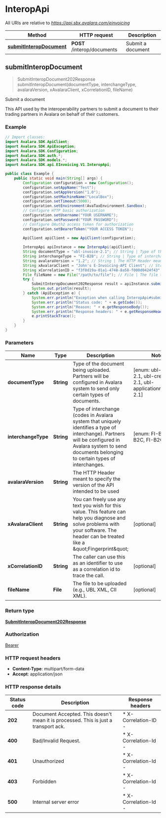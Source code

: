 # InteropApi

All URIs are relative to *https://api.sbx.avalara.com/einvoicing*

Method | HTTP request | Description
------------- | ------------- | -------------
[**submitInteropDocument**](InteropApi.md#submitInteropDocument) | **POST** /interop/documents | Submit a document



## submitInteropDocument

> SubmitInteropDocument202Response submitInteropDocument(documentType, interchangeType, avalaraVersion, xAvalaraClient, xCorrelationID, fileName)

Submit a document

This API used by the interoperability partners to submit a document to  their trading partners in Avalara on behalf of their customers. 

### Example

```java
// Import classes:
import Avalara.SDK.ApiClient;
import Avalara.SDK.ApiException;
import Avalara.SDK.Configuration;
import Avalara.SDK.auth.*;
import Avalara.SDK.models.*;
import Avalara.SDK.api.EInvoicing.V1.InteropApi;

public class Example {
    public static void main(String[] args) {
        Configuration configuration = new Configuration();
        configuration.setAppName("Test");
        configuration.setAppVersion("1.0");
        configuration.setMachineName("LocalBox");
        configuration.setTimeout(5000);
        configuration.setEnvironment(AvaTaxEnvironment.Sandbox);
        // Configure HTTP basic authorization
        configuration.setUsername("YOUR USERNAME");
        configuration.setPassword("YOUR PASSWORD");
        // Configure OAuth2 access token for authorization
        configuration.setBearerToken("YOUR ACCESS TOKEN");
        
        ApiClient apiClient = new ApiClient(configuration);

        InteropApi apiInstance = new InteropApi(apiClient);
        String documentType = "ubl-invoice-2.1"; // String | Type of the document being uploaded. Partners will be configured in Avalara system to send only certain types of documents.
        String interchangeType = "FI-B2B"; // String | Type of interchange (codes in Avalara system that uniquely identifies a type of interchange). Partners will be configured in Avalara system to send documents belonging to certain types of interchanges.
        String avalaraVersion = "1.2"; // String | The HTTP Header meant to specify the version of the API intended to be used
        String xAvalaraClient = "John's E-Invoicing-API Client"; // String | You can freely use any text you wish for this value. This feature can help you diagnose and solve problems with your software. The header can be treated like a \"Fingerprint\"
        String xCorrelationID = "f3f0d19a-01a1-4748-8a58-f000d0424f43"; // String | The caller can use this as an identifier to use as a correlation id to trace the call.
        File fileName = new File("/path/to/file"); // File | The file to be uploaded (e.g., UBL XML, CII XML).
        try {
            SubmitInteropDocument202Response result = apiInstance.submitInteropDocument(documentType, interchangeType, avalaraVersion, xAvalaraClient, xCorrelationID, fileName);
            System.out.println(result);
        } catch (ApiException e) {
            System.err.println("Exception when calling InteropApi#submitInteropDocument");
            System.err.println("Status code: " + e.getCode());
            System.err.println("Reason: " + e.getResponseBody());
            System.err.println("Response headers: " + e.getResponseHeaders());
            e.printStackTrace();
        }
    }
}
```

### Parameters


Name | Type | Description  | Notes
------------- | ------------- | ------------- | -------------
 **documentType** | **String**| Type of the document being uploaded. Partners will be configured in Avalara system to send only certain types of documents. | [enum: ubl-invoice-2.1, ubl-creditnote-2.1, ubl-applicationresponse-2.1]
 **interchangeType** | **String**| Type of interchange (codes in Avalara system that uniquely identifies a type of interchange). Partners will be configured in Avalara system to send documents belonging to certain types of interchanges. | [enum: FI-B2B, FI-B2C, FI-B2G]
 **avalaraVersion** | **String**| The HTTP Header meant to specify the version of the API intended to be used |
 **xAvalaraClient** | **String**| You can freely use any text you wish for this value. This feature can help you diagnose and solve problems with your software. The header can be treated like a \&quot;Fingerprint\&quot; | [optional]
 **xCorrelationID** | **String**| The caller can use this as an identifier to use as a correlation id to trace the call. | [optional]
 **fileName** | **File**| The file to be uploaded (e.g., UBL XML, CII XML). | [optional]

### Return type

[**SubmitInteropDocument202Response**](SubmitInteropDocument202Response.md)

### Authorization

[Bearer](../README.md#Bearer)

### HTTP request headers

- **Content-Type**: multipart/form-data
- **Accept**: application/json


### HTTP response details
| Status code | Description | Response headers |
|-------------|-------------|------------------|
| **202** | Document Accepted. This doesn&#39;t mean it is processed. This is just a transport ack. |  * X-Correlation-ID -  <br>  |
| **400** | Bad/Invalid Request. |  * X-Correlation-Id -  <br>  |
| **401** | Unauthorized |  * X-Correlation-Id -  <br>  |
| **403** | Forbidden |  * X-Correlation-Id -  <br>  |
| **500** | Internal server error |  * X-Correlation-Id -  <br>  |

